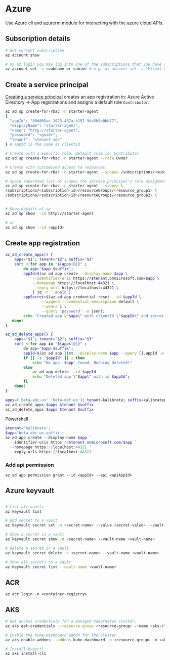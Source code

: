 # Azure

Use Azure cli and azurerm module for interacting with the azure cloud APIs.

## Subscription details

```sh
# Get current subscription
az account show

# On az login you may log into one of the subscriptions that you have access to by default. To set a specific default subscription
az account set -s <subname or subid> # e.g. az account set -s "Visual Studio Enterprise Subscription"

```

## Create a service principal

[Creating a service principal](https://docs.microsoft.com/en-us/cli/azure/ad/sp?view=azure-cli-latest#az-ad-sp-create-for-rbac) creates an app registration in:
Azure Active Directory -> App registrations and assigns a default role `Contributor`.

```sh
az ad sp create-for-rbac -n starter-agent
{
  "appId": "80d805ac-1973-487a-b152-9da5b9b0bb77",
  "displayName": "starter-agent",
  "name": "http://starter-agent",
  "password": "<guid>",
  "tenant": "<tenant-id>"
} # appId is the same as clientId

# Create with a specific role, Default role is: Contributor
az ad sp create-for-rbac -n starter-agent --role Owner

# Create with customised access to resources.
az ad sp create-for-rbac -n starter-agent --scopes /subscriptions/<subscription-id>

# Space separated list of scopes the service principal's role assignment applies to. Defaults to the root of the current subscription.
az ad sp create-for-rbac -n starter-agent --scopes \
/subscriptions/<subscription-id>/resourceGroups/<resource_group1> \
/subscriptions/<subscription-id>/resourceGroups/<resource_group2> \


# Show details of sp
az ad sp show --id http://starter-agent

# or
az ad sp show --id <appId>

```

## Create app registration

```sh
az_ad_create_apps() {
    apps="$1"; tenant="$2"; suffix="$3"
    sort <(for app in "${apps[@]}" ;
        do app="$app-$suffix";
        appId=$(az ad app create --display-name $app \
            --identifier-uris https://$tenant.onmicrosoft.com/$app \
            --homepage https://localhost:44321 \
            --reply-urls https://localhost:44321 \
            | jq -r '.appId')
        appSecret=$(az ad app credential reset --id $appId \
                --append --credential-description default \
                --years 1 \
                --query 'password' -o json);
        echo "Created app \"$app\" with clientId \"$appId\" and secret $appSecret";
   done)
}

az_ad_delete_apps() {
    apps="$1"; tenant="$2"; suffix="$3"
    sort <(for app in "${apps[@]}" ;
        do app="$app-$suffix";
        appId=$(az ad app list --display-name $app --query [].appId -o tsv);
        if [[ -z "$appId" ]] ; then
            echo "No app '$app' found. Nothing deleted!"
        else
            az ad app delete --id $appId
            echo "Deleted app \"$app\" with id $appId";
        fi
    done)
}

apps=('beta-abc-us' 'beta-def-us'); tenant=kalibrate; suffix=kalibratepricing;
az_ad_create_apps $apps $tenant $suffix
az_ad_delete_apps $apps $tenant $suffix
```

Powershell

```powershell
$tenant='kalibrate';
$app='beta-abc-us-suffix';
az ad app create --display-name $app `
  --identifier-uris https://$tenant.onmicrosoft.com/$app `
  --homepage https://localhost:44321 `
  --reply-urls https://localhost:44321
```

### Add api permission

`az ad app permission grant --id <appId> --api <apiAppId>`

## Azure keyvault

```sh

# List all vaults
az keyvault list

# Add secret to a vault
az keyvault secret set -n <secret-name> --value <secret-value> --vault-name <vault-name> --tags 'foo=bar' 'lol=cat'

# Show a secret in a vault
az keyvault secret show -n <secret-name> --vault-name <vault-name>

# Delete a secret in a vault
az keyvault secret delete -n <secret-name> --vault-name <vault-name>

# Show all secrets in a vault
az keyvault secret list --vault-name <vault-name>
```

## ACR

`az acr login -n <container-registry>`

## AKS

```sh
# Get access credentials for a managed Kubernetes cluster.
az aks get-credentials --resource-group <resource-group> --name <aks-cluster-name>

# Enable the kube-dashboard addon for the cluster
az aks enable-addons --addons kube-dashboard -g <resource-group> -n <aks-cluster-name>

# Install kubectl
az aks install-cli
```
